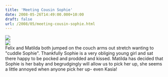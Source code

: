 ```yaml
---
title: 'Meeting Cousin Sophie'
date: 2008-05-26T14:49:00.000+10:00
draft: false
url: /2008/05/meeting-cousin-sophie.html
---
```


[![](http://1.bp.blogspot.com/_i63U3ulGoC4/SDpDXz2RTQI/AAAAAAAAACA/4-tms-x2A90/s320/DSCN1475.JPG)](http://1.bp.blogspot.com/_i63U3ulGoC4/SDpDXz2RTQI/AAAAAAAAACA/4-tms-x2A90/s1600-h/DSCN1475.JPG)  
[![](http://2.bp.blogspot.com/_i63U3ulGoC4/SDpDYD2RTRI/AAAAAAAAACI/ymmshwY58Dc/s320/DSCN1473.JPG)](http://2.bp.blogspot.com/_i63U3ulGoC4/SDpDYD2RTRI/AAAAAAAAACI/ymmshwY58Dc/s1600-h/DSCN1473.JPG)  
Felix and Matilda both jumped on the couch arms out stretch wanting to "cuddle Sophie". Thankfully Sophie is a very obliging young girl and sat there happy to be pocked and prodded and kissed. Matilda has decided that Sophie is her baby and begrudgingly will allow us to pick her up, she seems a little annoyed when anyone pick her up- even Kasia!